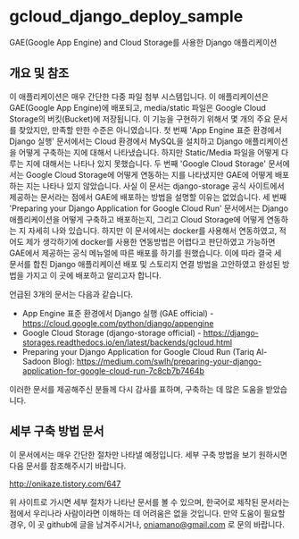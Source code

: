 # gcloud_django_deploy_sample
GAE(Google App Engine) and Cloud Storage를 사용한 Django 애플리케이션

## 개요 및 참조
이 애플리케이션은 매우 간단한 다중 파일 첨부 시스템입니다. 이 애플리케이션은 GAE(Google App Engine)에 배포되고, media/static 파일은 Google Cloud Storage의 버킷(Bucket)에 저장됩니다.
이 기능을 구현하기 위해서 몇 개의 주요 문서를 찾았지만, 만족할 만한 수준은 아니였습니다. 첫 번째 'App Engine 표준 환경에서 Django 실행' 문서에서는 Cloud 환경에서 MySQL을 설치하고 Django 애플리케이션을 어떻게 구축하는 지에 대해서 나타냈습니다. 하지만 Static/Media 파일을 어떻게 다루는 지에 대해서는 나타나 있지 못했습니다. 두 번째 'Google Cloud Storage' 문서에서는 Google Cloud Storage에 어떻게 연동하는 지를 나타냈지만 GAE에 어떻게 배포하는 지는 나타나 있지 않았습니다. 사실 이 문서는 django-storage 공식 사이트에서 제공하는 문서라는 점에서 GAE에 배포하는 방법을 설명할 이유는 없었습니다. 세 번째 'Preparing your Django Application for Google Cloud Run' 문서에서는 Django 애플리케이션을 어떻게 구축하고 배포하는지, 그리고 Cloud Storage에 어떻게 연동하는 지 자세히 나와 있습니다. 하지만 이 문서에서는 docker를 사용해서 연동하였고, 적어도 제가 생각하기에 docker를 사용한 연동방법은 어렵다고 판단하였고 가능하면 GAE에서 제공하는 공식 메뉴얼에 따른 배포를 하기를 원했습니다. 이에 따라 결국 세 문서를 합친 Django 애플리케이션 배포 및 스토리지 연결 방법을 고안하였고 완성된 방법을 가지고 이 곳에 배포하고 알리고자 합니다.

언급된 3개의 문서는 다음과 같습니다.
* App Engine 표준 환경에서 Django 실행 (GAE official) - https://cloud.google.com/python/django/appengine
* Google Cloud Storage (django-storage official) - https://django-storages.readthedocs.io/en/latest/backends/gcloud.html
* Preparing your Django Application for Google Cloud Run (Tariq Al-Sadoon Blog): https://medium.com/swlh/preparing-your-django-application-for-google-cloud-run-7c8cb7b7464b


이러한 문서를 제공해주신 분들께 다시 감사를 표하며, 구축하는 데 많은 도움을 받았습니다.


## 세부 구축 방법 문서
이 문서에서는 매우 간단한 절차만 나타낼 예정입니다. 세부 구축 방법을 보기 원하시면 다음 문서를 참조해주시기 바랍니다.

http://onikaze.tistory.com/647

위 사이트로 가시면 세부 절차가 나타난 문서를 볼 수 있으며, 한국어로 제작된 문서라는 점에서 우리나라 사람이라면 이해하는 데 어려움은 없을 것입니다. 만약 도움이 필요할 경우, 이 곳 github에 글을 남겨주시거나, oniamano@gmail.com 로 문의 바랍니다.
